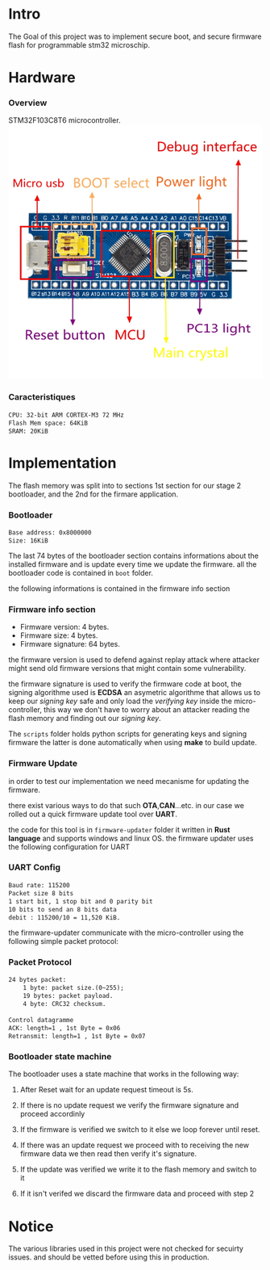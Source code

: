 # Intro
The Goal of this project was to implement secure boot, and secure firmware flash for programmable stm32 microschip.

# Hardware

### Overview
STM32F103C8T6 microcontroller.
![image](misc/chip_components.png)

### Caracteristiques

    CPU: 32-bit ARM CORTEX-M3 72 MHz
    Flash Mem space: 64KiB
    SRAM: 20KiB

# Implementation
The flash memory was split into to sections 1st section for our stage 2 bootloader, and the 2nd for the firmare application.

### Bootloader
    Base address: 0x8000000
    Size: 16KiB

The last 74 bytes of the bootloader section contains informations about the installed firmware and is update every time we update the firmware.
all the bootloader code is contained in `boot` folder.

the following informations is contained in the firmware info section

### Firmware info section
- Firmware version: 4 bytes.
- Firmware size: 4 bytes.
- Firmware signature: 64 bytes.

the firmware version is used to defend against replay attack where attacker might send old firmware versions that might contain some vulnerability.

the firmware signature is used to verify the firmware code at boot, the signing algorithme used is **ECDSA** an asymetric algorithme that allows us to keep our *signing key* safe and only load the *verifying key* inside the micro-controller, this way we don't have to worry about an attacker 
reading the flash memory and finding out our *signing key*.

The `scripts` folder holds python scripts for generating keys and signing firmware
the latter is done automatically when using **make** to build update.

### Firmware Update
in order to test our implementation we need mecanisme for updating the firmware.

there exist various ways to do that such **OTA**,**CAN**...etc.
in our case we rolled out a quick firmware update tool over **UART**.

the code for this tool is in `firmware-updater` folder it written in **Rust language** and supports windows and linux OS.
the firmware updater uses the following configuration for UART

### UART Config
    Baud rate: 115200
    Packet size 8 bits
    1 start bit, 1 stop bit and 0 parity bit
    10 bits to send an 8 bits data
    debit : 115200/10 = 11,520 KiB.

the firmware-updater communicate with the micro-controller using the following simple packet protocol:

### Packet Protocol
    24 bytes packet:
        1 byte: packet size.(0~255);
        19 bytes: packet payload.
        4 byte: CRC32 checksum.

    Control datagramme
    ACK: length=1 , 1st Byte = 0x06
    Retransmit: length=1 , 1st Byte = 0x07

### Bootloader state machine
The bootloader uses a state machine that works in the following way:

1. After Reset wait for an update request timeout is 5s.

2. If there is no update request we verify the firmware signature and proceed accordinly

3. If the firmware is verified we switch to it else we loop forever until reset.

4. If there was an update request we proceed with to receiving the new firmware data we then read then verify it's signature.

5. If the update was verified we write it to the flash memory and switch to it

6. If it isn't verifed we discard the firmware data and proceed with step 2


# Notice
The various libraries used in this project were not checked for secuirty issues.
and should be vetted before using this in production.